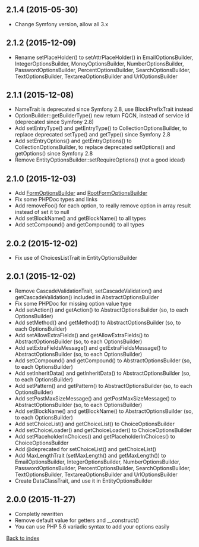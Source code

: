 2.1.4 (2015-05-30)
------------------

- Change Symfony version, allow all 3.x

2.1.2 (2015-12-09)
------------------

- Rename setPlaceHolder() to setAttrPlaceHolder() in EmailOptionsBuilder, IntegerOptionsBuilder,
MoneyOptionsBuilder, NumberOptionsBuilder, PasswordOptionsBuilder, PercentOptionsBuilder,
SearchOptionsBuilder, TextOptionsBuilder, TextareaOptionsBuilder and UrlOptionsBuilder

2.1.1 (2015-12-08)
------------------

- NameTrait is deprecated since Symfony 2.8, use BlockPrefixTrait instead
- OptionBuilder::getBuilderType() new return FQCN, instead of service id (deprecated since Symfony 2.8)
- Add setEntryType() and getEntryType() to CollectionOptionsBuilder, to replace deprecated setType() and getType() since Symfony 2.8
- Add setEntryOptions() and getEntryOptions() to CollectionOptionsBuilder, to replace deprecated setOptions() and getOptions() since Symfony 2.8
- Remove EntityOptionsBuilder::setRequireOptions() (not a good idead)
 
2.1.0 (2015-12-03)
------------------

- Add [FormOptionsBuilder](formoptionsbuilder.md) and [RootFormOptionsBuilder](formoptionsbuilder.md)
- Fix some PHPDoc types and links
- Add removeFoo() for each option, to really remove option in array result instead of set it to null
- Add setBlockName() and getBlockName() to all types
- Add setCompound() and getCompound() to all types

2.0.2 (2015-12-02)
------------------

- Fix use of ChoicesListTrait in EntityOptionsBuilder

2.0.1 (2015-12-02)
------------------

- Remove CascadeValidationTrait, setCascadeValidation() and getCascadeValidation() included in AbstractOptionsBuilder
- Fix some PHPDoc for missing option value type
- Add setAction() and getAction() to AbstractOptionsBuilder (so, to each OptionsBuilder)
- Add setMethod() and getMethod() to AbstractOptionsBuilder (so, to each OptionsBuilder)
- Add setAllowExtraFields() and getAllowExtraFields() to AbstractOptionsBuilder (so, to each OptionsBuilder)
- Add setExtraFieldsMessage() and getExtraFieldsMessage() to AbstractOptionsBuilder (so, to each OptionsBuilder)
- Add setCompound() and getCompound() to AbstractOptionsBuilder (so, to each OptionsBuilder)
- Add setInheritData() and getInheritData() to AbstractOptionsBuilder (so, to each OptionsBuilder)
- Add setPattern() and getPattern() to AbstractOptionsBuilder (so, to each OptionsBuilder)
- Add setPostMaxSizeMessage() and getPostMaxSizeMessage() to AbstractOptionsBuilder (so, to each OptionsBuilder)
- Add setBlockName() and getBlockName() to AbstractOptionsBuilder (so, to each OptionsBuilder)
- Add setChoiceList() and getChoiceList() to ChoiceOptionsBuilder
- Add setChoiceLoader() and getChoiceLoader() to ChoiceOptionsBuilder
- Add setPlaceholderInChoices() and getPlaceholderInChoices() to ChoiceOptionsBuilder
- Add @deprecated for setChoiceList() and getChoiceList()
- Add MaxLengthTrait (setMaxLength() and getMaxLength()) to EmailOptionsBuilder, IntegerOptionsBuilder, NumberOptionsBuilder, PasswordOptionsBuilder, PercentOptionsBuilder, SearchOptionsBuilder, TextOptionsBuilder, TextareaOptionsBuilder and UrlOptionsBuilder
- Create DataClassTrait, and use it in EntityOptionsBuilder

2.0.0 (2015-11-27)
------------------

- Completly rewritten
- Remove default value for getters and __construct()
- You can use PHP 5.6 variadic syntax to add your options easily

[Back to index](../README.md)
